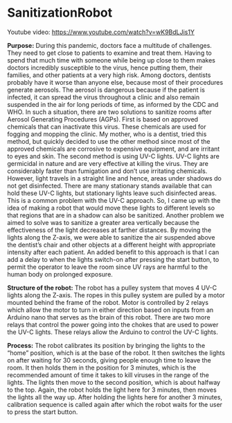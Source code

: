 # SanitizationRobot

Youtube video: https://www.youtube.com/watch?v=wK9BdLJis1Y

**Purpose:** During this pandemic, doctors face a multitude of challenges. They need to get close to patients to examine and treat them. Having to spend that much time with someone while being up close to them makes doctors incredibly susceptible to the virus, hence putting them, their families, and other patients at a very high risk. Among doctors, dentists probably have it worse than anyone else, because most of their procedures generate aerosols. The aerosol is dangerous because if the patient is infected, it can spread the virus throughout a clinic and also remain suspended in the air for long periods of time, as informed by the CDC and WHO. In such a situation, there are two solutions to sanitize rooms after Aerosol Generating Procedures (AGPs). First is based on approved chemicals that can inactivate this virus. These chemicals are used for fogging and mopping the clinic. My mother, who is a dentist, tried this method, but quickly decided to use the other method since most of the approved chemicals are corrosive to expensive equipment, and are irritant to eyes and skin. The second method is using UV-C lights. UV-C lights are germicidal in nature and are very effective at killing the virus. They are considerably faster than fumigation and don’t use irritating chemicals. However, light travels in a straight line and hence, areas under shadows do not get disinfected. There are many stationary stands available that can hold these UV-C lights, but stationary lights leave such disinfected areas. This is a common problem with the UV-C approach. So, I came up with the idea of making a robot that would move these lights to different levels so that regions that are in a shadow can also be sanitized. Another problem we aimed to solve was to sanitize a greater area vertically because the effectiveness of the light decreases at farther distances. By moving the lights along the Z-axis, we were able to sanitize the air suspended above the dentist’s chair and other objects at a different height with appropriate intensity after each patient. An added benefit to this approach is that I can add a delay to when the lights switch-on after pressing the start button, to permit the operator to leave the room since UV rays are harmful to the human body on prolonged exposure.

**Structure of the robot:** The robot has a pulley system that moves 4 UV-C lights along the Z-axis. The ropes in this pulley system are pulled by a motor mounted behind the frame of the robot. Motor is controlled by 2 relays which allow the motor to turn in either direction based on inputs from an Arduino nano that serves as the brain of this robot. There are two more relays that control the power going into the chokes that are used to power the UV-C lights. These relays allow the Arduino to control the UV-C lights.

**Process:** The robot calibrates its position by bringing the lights to the “home” position, which is at the base of the robot. It then switches the lights on after waiting for 30 seconds, giving people enough time to leave the room. It then holds them in the position for 3 minutes, which is the recommended amount of time it takes to kill viruses in the range of the lights. The lights then move to the second position, which is about halfway to the top. Again, the robot holds the light here for 3 minutes, then moves the lights all the way up. After holding the lights here for another 3 minutes, calibration sequence is called again after which the robot waits for the user to press the start button.
